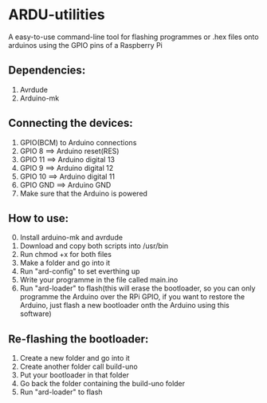 # ARDU-utilities
A easy-to-use command-line tool for flashing programmes or .hex files onto arduinos using the GPIO pins of a Raspberry Pi

## Dependencies:
1. Avrdude
2. Arduino-mk

## Connecting the devices:
1. GPIO(BCM) to Arduino connections
2. GPIO 8  ==>  Arduino reset(RES)
4. GPIO 11  ==>  Arduino digital 13
5. GPIO 9  ==>  Arduino digital 12
6. GPIO 10  ==>  Arduino digital 11
8. GPIO GND  ==>  Arduino GND
9. Make sure that the Arduino is powered

## How to use:
0. Install arduino-mk and avrdude
1. Download and copy both scripts into /usr/bin
2. Run chmod +x for both files
3. Make a folder and go into it
4. Run "ard-config" to set everthing up
5. Write your programme in the file called main.ino
6. Run "ard-loader" to flash(this will erase the bootloader, so you can only programme the Arduino over the RPi GPIO, if you want to restore the Arduino, just flash a new bootloader onth the Arduino using this software)

## Re-flashing the bootloader:
1. Create a new folder and go into it
2. Create another folder call build-uno
3. Put your bootloader in that folder
4. Go back the folder containing the build-uno folder
5. Run "ard-loader" to flash
